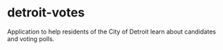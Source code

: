 # detroit-votes
Application to help residents of the City of Detroit learn about candidates and voting polls.
